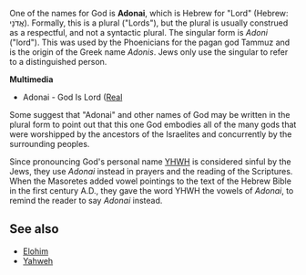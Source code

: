 One of the names for God is **Adonai**, which is Hebrew for "Lord"
(Hebrew: אֲדֹנָי). Formally, this is a plural ("Lords"), but the
plural is usually construed as a respectful, and not a syntactic
plural. The singular form is *Adoni* ("lord"). This was used by the
Phoenicians for the pagan god Tammuz and is the origin of the Greek
name *Adonis*. Jews only use the singular to refer to a
distinguished person.

**Multimedia**

-   Adonai - God Is Lord
    ([Real](http://broadcast.ligonier.org/playlists/rym20050812.m3u)

Some suggest that "Adonai" and other names of God may be written in
the plural form to point out that this one God embodies all of the
many gods that were worshipped by the ancestors of the Israelites
and concurrently by the surrounding peoples.

Since pronouncing God's personal name [YHWH](Yahweh "Yahweh") is
considered sinful by the Jews, they use *Adonai* instead in prayers
and the reading of the Scriptures. When the Masoretes added vowel
pointings to the text of the Hebrew Bible in the first century
A.D., they gave the word YHWH the vowels of *Adonai*, to remind the
reader to say *Adonai* instead.

## See also

-   [Elohim](Elohim "Elohim")
-   [Yahweh](Yahweh "Yahweh")



